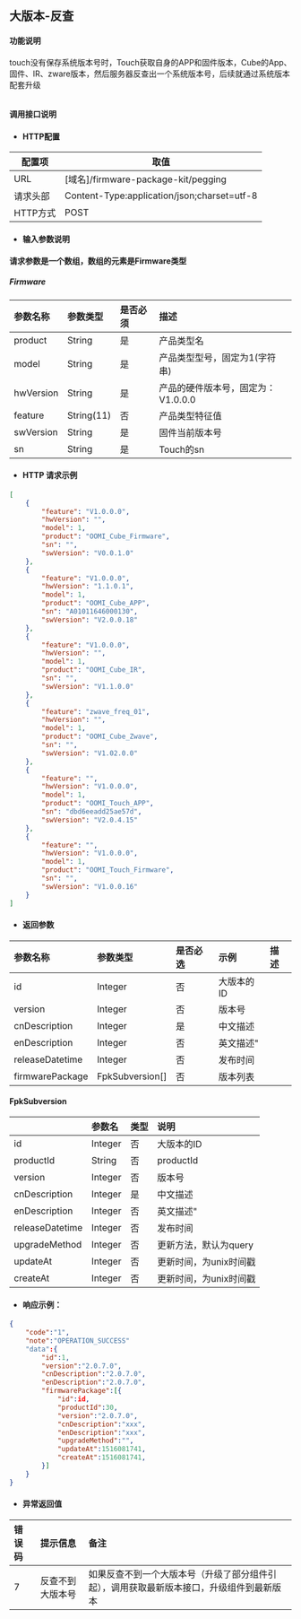 ## 大版本-反查

#### 功能说明

touch没有保存系统版本号时，Touch获取自身的APP和固件版本，Cube的App、固件、IR、zware版本，然后服务器反查出一个系统版本号，后续就通过系统版本配套升级

###### 

#### 调用接口说明

* #### HTTP配置

| 配置项 | 取值 |
| --- | --- |
| URL | \[域名\]/firmware-package-kit/pegging |
| 请求头部 | Content-Type:application/json;charset=utf-8 |
| HTTP方式 | POST |

* #### 输入参数说明

**请求参数是一个数组，数组的元素是Firmware类型**

##### Firmware

| 参数名称 | 参数类型 | 是否必须 | 描述 |
| :--- | :--- | :--- | :--- |
| product | String | 是 | 产品类型名 |
| model | String | 是 | 产品类型型号，固定为1\(字符串\) |
| hwVersion | String | 是 | 产品的硬件版本号，固定为：V1.0.0.0 |
| feature | String\(11\) | 否 | 产品类型特征值 |
| swVersion | String | 是 | 固件当前版本号 |
| sn | String | 是 | Touch的sn |

* #### HTTP 请求示例

```json
[
    {
        "feature": "V1.0.0.0",
        "hwVersion": "",
        "model": 1,
        "product": "OOMI_Cube_Firmware",
        "sn": "",
        "swVersion": "V0.0.1.0"
    },
    {
        "feature": "V1.0.0.0",
        "hwVersion": "1.1.0.1",
        "model": 1,
        "product": "OOMI_Cube_APP",
        "sn": "A01011646000130",
        "swVersion": "V2.0.0.18"
    },
    {
        "feature": "V1.0.0.0",
        "hwVersion": "",
        "model": 1,
        "product": "OOMI_Cube_IR",
        "sn": "",
        "swVersion": "V1.1.0.0"
    },
    {
        "feature": "zwave_freq_01",
        "hwVersion": "",
        "model": 1,
        "product": "OOMI_Cube_Zwave",
        "sn": "",
        "swVersion": "V1.02.0.0"
    },
    {
        "feature": "",
        "hwVersion": "V1.0.0.0",
        "model": 1,
        "product": "OOMI_Touch_APP",
        "sn": "dbd6eeadd25ae57d",
        "swVersion": "V2.0.4.15"
    },
    {
        "feature": "",
        "hwVersion": "V1.0.0.0",
        "model": 1,
        "product": "OOMI_Touch_Firmware",
        "sn": "",
        "swVersion": "V1.0.0.16"
    }
]
```

* #### 返回参数

| 参数名称 | 参数类型 | 是否必选 | 示例 | 描述 |
| :--- | :--- | :--- | :--- | :--- |
| id | Integer | 否 | 大版本的ID |
| version | Integer | 否 | 版本号 |
| cnDescription | Integer | 是 | 中文描述 |
| enDescription | Integer | 否 | 英文描述" |
| releaseDatetime | Integer | 否 | 发布时间 |
|  firmwarePackage | FpkSubversion\[\] | 否 | 版本列表 |

#### FpkSubversion

|  | 参数名 | 类型 | 说明 |
| :--- | :--- | :--- | :--- |
| id | Integer | 否 | 大版本的ID |
| productId | String | 否 | productId |
| version | Integer | 否 | 版本号 |
| cnDescription | Integer | 是 | 中文描述 |
| enDescription | Integer | 否 | 英文描述" |
| releaseDatetime | Integer | 否 | 发布时间 |
| upgradeMethod | Integer | 否 | 更新方法，默认为query |
| updateAt | Integer | 否 | 更新时间，为unix时间戳 |
| createAt | Integer | 否 | 更新时间，为unix时间戳 |

* #### 响应示例：

```json
{
    "code":"1",
    "note":"OPERATION_SUCCESS"
    "data":{
        "id":1,
        "version":"2.0.7.0",
        "cnDescription":"2.0.7.0",
        "enDescription":"2.0.7.0",
        "firmwarePackage":[{
            "id":id,
            "productId":30,
            "version":"2.0.7.0",
            "cnDescription":"xxx",
            "enDescription":"xxx",
            "upgradeMethod":"",
            "updateAt":1516081741,
            "createAt":1516081741,
        }]
    }
}
```

* #### 异常返回值

| 错误码 | 提示信息 | 备注 |
| :--- | :--- | :--- |
| 7 | 反查不到大版本号 | 如果反查不到一个大版本号（升级了部分组件引起），调用获取最新版本接口，升级组件到最新版本 |



